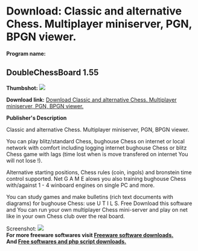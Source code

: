 # Download: Classic and alternative Chess. Multiplayer miniserver, PGN, BPGN viewer.

**Program name:**

## DoubleChessBoard 1.55

  
**Thumbshot:** ![](http://www.freewarefiles.com/screenshot/doublechessboard_md.jpg)   
  
**Download link:** [Download Classic and alternative Chess. Multiplayer miniserver, PGN, BPGN viewer.](http://freesoftwares.boysofts.com/DoubleChessBoard_program_52574.html)  
  


**Publisher's Description**  
  


Classic and alternative Chess. Multiplayer miniserver, PGN, BPGN viewer. 

You can play blitz/standard Chess, bughouse Chess on internet or local network with comfort including logging internet bughouse Chess or blitz Chess game with lags (time lost when is move transfered on internet You will not lose !).

Alternative starting positions, Chess rules (coin, ingols) and bronstein time control supported. Net G A M E alows you also training bughouse Chess with/against 1 - 4 winboard engines on single PC and more.

You can study games and make bulletins (rich text documents with diagrams) for bughouse Chess: use U T I L S. Free Download this software and You can run your own multiplayer Chess mini-server and play on net like in your own Chess club over the real board.

  
  
Screenshot: ![](http://www.freewarefiles.com/screenshot/doublechessboard.jpg)   
**For more freeware softwares visit [Freeware software downloads.](http://freesoftwares.boysofts.com/)**   
**And [Free softwares and php script downloads.](http://www.boysofts.com/)**
